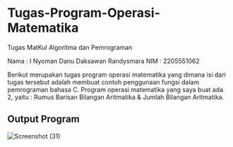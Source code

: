 # Tugas-Program-Operasi-Matematika
Tugas MatKul Algoritma dan Pemrograman

Nama  : I Nyoman Danu Daksawan Randysmara
NIM   : 2205551062

Berikut merupakan tugas program operasi matematika yang dimana isi dari tugas tersebut adalah membuat contoh penggunaan fungsi dalam pemrograman bahasa C. Program operasi matematika yang saya buat ada 2, yaitu : Rumus Barisan Bilangan Aritmatika & Jumlah Bilangan Aritmatika.
## Output Program
![Screenshot (31)](https://user-images.githubusercontent.com/115002329/196037756-ef3d0cdd-83ab-4ad5-8bb0-b9c378678ace.png)
